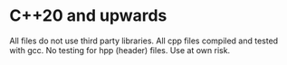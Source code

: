 # C++20 and upwards

All files do not use third party libraries.
All cpp files compiled and tested with gcc.
No testing for hpp (header) files. Use at own risk.

